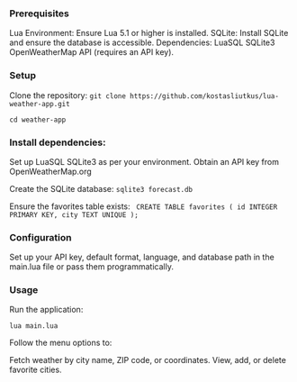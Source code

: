 ### Prerequisites
Lua Environment: Ensure Lua 5.1 or higher is installed.
SQLite: Install SQLite and ensure the database is accessible.
Dependencies:
LuaSQL SQLite3
OpenWeatherMap API (requires an API key).

### Setup
Clone the repository:
`git clone https://github.com/kostasliutkus/lua-weather-app.git`

`cd weather-app`

### Install dependencies:

Set up LuaSQL SQLite3 as per your environment.
Obtain an API key from OpenWeatherMap.org

Create the SQLite database:
`sqlite3 forecast.db`

Ensure the favorites table exists:
`
CREATE TABLE favorites (
    id INTEGER PRIMARY KEY,
    city TEXT UNIQUE
);`

### Configuration
Set up your API key, default format, language, and database path in the main.lua file or pass them programmatically.

### Usage
Run the application:

`lua main.lua`

Follow the menu options to:

Fetch weather by city name, ZIP code, or coordinates.
View, add, or delete favorite cities.
